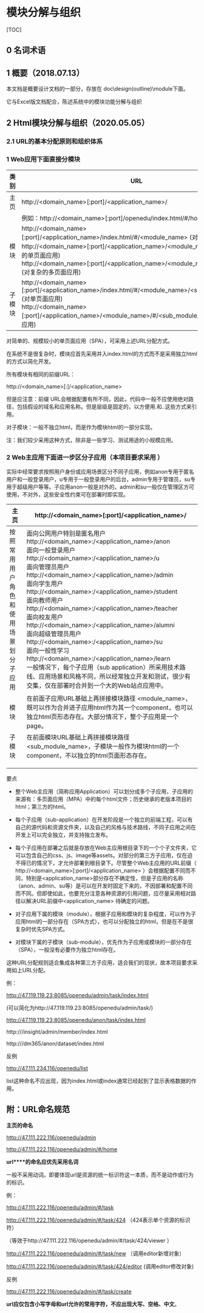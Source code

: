 # **模块分解与组织**

 

[TOC]

 

## 0 名词术语

 

## 1 概要（2018.07.13）

 本文档是概要设计文档的一部分，存放在 doc\design(outline)\module下面。

它与Excel版文档配合，陈述系统中的模块功能分解与组织



## 2 Html模块分解与组织（2020.05.05）

### 2.1 URL的基本分配原则和组织体系

### 1 Web应用下面直接分模块

| 类别   | URL                                                          |
| ------ | ------------------------------------------------------------ |
| 主页   | http://<domain_name>[:port]/<application_name>/<index>       |
|        | 例如：http://<domain_name>[:port]/openedu/index.html/#/home  |
| 模块   | http://<domain_name>[:port]/<application_name>/index.html/#/<module_name> (对单页面应用)<br />http://<domain_name>[:port]/<application_name>/<module_name>.html (对简单的单页面应用)<br />http://<domain_name>[:port]/<application_name>/<module_name>/index.html (对复杂的多页面应用) |
| 子模块 | http://<domain_name>[:port]/<application_name>/index.html/#/<module_name>/<sub_module_name> (对单页面应用)<br />http://<domain_name>[:port]/<application_name>/<module_name>/#/<sub_module_name> (对多页面应用) |

对简单的、规模较小的单页面应用（SPA），可采用上述URL分配方式。

在系统不是很复杂时，模块应首先采用并入index.html的方式而不是采用独立html的方式以简化开发。

所有模块有相同的前缀URL：

http://<domain_name>[:<port>]/<application_name>

但是应注意：前缀 URL会根据配置有所不同，因此，代码中一般不应使用绝对路径，包括假设的域名和应用名称。但是层级是固定的，以方便用.和..这些方式来引用。

对子模块：一般不独立html，而是作为模块html的一部分实现。

注：我们较少采用这种方式，除非是一些学习、测试用途的小规模应用。



 

### 2 Web主应用下面进一步区分子应用（本项目要求采用 ）

实际中经常要求按照用户身份或应用场景区分不同子应用，例如anon专用于匿名用户和一般登录用户，u专用于一般登录用户的后台，admin专用于管理员，su专用于超级用户等等。子应用anon一般是对外的，admin和su一般仅在管理区方可使用，不对外，这些安全性约束可在部署时即实现。

| 主页                                 | http://<domain_name>[:port]/<application_name>/<index>       |
| ------------------------------------ | ------------------------------------------------------------ |
| 按照常用用户角色和使用场景划分子应用 | 面向公网用户特别是匿名用户<br/>http://<domain_name>:<port>/<application_name>/anon  <br/>面向一般登录用户 <br>http://<domain_name>:<port>/<application_name>/u <br>面向管理员用户 <br>http://<domain_name>:<port>/<application_name>/admin <br>面向学生用户 <br>http://<domain_name>:<port>/<application_name>/student<br>面向教师用户 <br>http://<domain_name>:<port>/<application_name>/teacher<br/>面向校友用户 <br>http://<domain_name>:<port>/<application_name>/alumni<br/>面向超级管理员用户 <br>http://<domain_name>:<port>/<application_name>/su<br/>面向一般性学习 <br> http://<domain_name>:<port>/<application_name>/learn <br>一般情况下，每个子应用（sub application）所采用技术路线、应用场景和风格不同，所以经常独立开发和测试，很少有交集，仅在部署时合并到一个大的Web站点应用中。 |
| 模块                                 | 在前面子应用URL基础上再拼接模块路径 <module_name>，既可以作为合并进子应用html作为其一个component，也可以独立html页形态存在。大部分情况下，整个子应用是一个page。 |
| 子模块                               | 在前面模块URL基础上再拼接模块路径 <sub_module_name>，子模块一般作为模块html的一个component，不以独立的html页面形态存在。 |
|                                      |                                                              |
|                                      |                                                              |
|                                      |                                                              |

 

要点

- 整个Web主应用（简称应用Application）可以划分成多个子应用，子应用的来源有：多页面应用（MPA）中的每个html文件；历史继承的老版本项目的html；第三方的html。

- 每个子应用（sub-application）在开发阶段是一个独立的前端工程，可以有自己的源代码和资源文件夹，以及自己的风格与技术路线，不同子应用之间在开发上可以完全独立，并支持独立发布。

- 每个子应用在部署之后就是存放在Web主应用根目录下的一个个子文件夹，它可以包含自己的css、js、image等assets。对部分的第三方子应用，仅在迫不得已的情况下，才允许部署到根目录下。尽管整个Web主应用的URL前缀（  http://<domain_name>[:port]/<application_name> ）会根据配置不同而不同，特别是<application_name>部分存在不确定性，但是子应用的名称（anon、admin、su等）是可以在开发时固定下来的，不因部署和配置不同而不同。但即使如此，也要充分注意各种资源的引用问题，应尽量采用相对路径以解决URL前缀中<application_name> 待确定的问题。

- 对子应用下属的模块（module），根据子应用和模块的复杂程度，可以作为子应用html的一部分存在（SPA方式），也可以分配独立的html，但是在不是很复杂时优先SPA方式。

- 对模块下属的子模块（sub-module），优先作为子应用或模块的一部分存在（SPA），一般没有必要作为独立html存在。

  

这种URL分配规则适合集成各种第三方子应用，适合我们的现状，故本项目要求采用如上URL分配。

例：

http://47.119.119.23:8085/openedu/admin/task/index.html

(可以简化为http://47.119.119.23:8085/openedu/admin/task/)

http://47.119.119.23:8085/openedu/anon/task/index.html

http://<domainname>/insight/admin/member/index.html

http://<domainname>/dm365/anon/dataset/index.html

 

反例

http://47.111.234.116/openedu/list

list这种命名不应出现，因为index.html或index通常已经起到了显示表格数据的作用。

 

## 附：URL命名规范

 

**主页的命名**

http://47.111.222.116/openedu/admin

http://47.111.222.116/openedu/admin/#/home

 

**url****的命名应优先采用名词**

一般不采用动词。即要体现url是资源的统一标识符这一本质，而不是动作或行为的标识。

例：

http://47.111.222.116/openedu/admin/#/task

http://47.111.222.116/openedu/admin/#/task/424 （424表示单个资源的标识符）

（等效于http://47.111.222.116/openedu/admin/#/task/424/viewer ）

http://47.111.222.116/openedu/admin/#/task/new （调用editor新增对象）

http://47.111.222.116/openedu/admin/#/task/424/editor (调用editor修改对象)

反例

http://47.111.222.116/openedu/admin/#/task/create

 

**url****应仅包含小写字母和url****允许的常用字符，不应出现大写、空格、中文**。

 

 

 

 

 

 